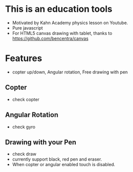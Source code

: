 # This is an education tools
- Motivated by Kahn Academy physics lesson on Youtube.
- Pure javascript
- For HTML5 canvas drawing with tablet, thanks to https://github.com/bencentra/canvas

# Features
- copter up/down, Angular rotation, Free drawing with pen

## Copter
- check copter

## Angular Rotation
- check gyro

## Drawing with your Pen
- check draw
- currently support black, red pen and eraser.
- When copter or angular enabled touch is disabled.


